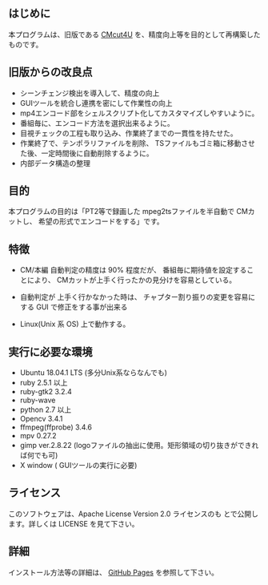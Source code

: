 

## はじめに

本プログラムは、旧版である
[CMcut4U](https://github.com/kaikoma-soft/CMcut4U)
を、精度向上等を目的として再構築したものです。

## 旧版からの改良点

* シーンチェンジ検出を導入して、精度の向上
* GUIツールを統合し連携を密にして作業性の向上
* mp4エンコード部をシェルスクリプト化してカスタマイズしやすいように。
* 番組毎に、エンコード方法を選択出来るように。
* 目視チェックの工程も取り込み、作業終了までの一貫性を持たせた。
* 作業終了で、テンポラリファイルを削除、
  TSファイルもゴミ箱に移動させた後、一定時間後に自動削除するように。
* 内部データ構造の整理


## 目的

本プログラムの目的は「PT2等で録画した mpeg2tsファイルを半自動で CMカットし、
希望の形式でエンコードをする」です。


## 特徴

* CM/本編 自動判定の精度は 90% 程度だが、
  番組毎に期待値を設定することにより、
  CMカットが上手く行ったかの見分けを容易としている。

* 自動判定が 上手く行かなかった時は、
  チャプター割り振りの変更を容易にする GUI で修正をする事が出来る

* Linux(Unix 系 OS) 上で動作する。


## 実行に必要な環境

* Ubuntu 18.04.1 LTS (多分Unix系ならなんでも)
* ruby  2.5.1 以上 
* ruby-gtk2 3.2.4
* ruby-wave
* python 2.7 以上
* Opencv 3.4.1
* ffmpeg(ffprobe) 3.4.6
* mpv 0.27.2
* gimp ver.2.8.22
  (logoファイルの抽出に使用。矩形領域の切り抜きができれば何でも可)
* X window ( GUIツールの実行に必要)


## ライセンス
このソフトウェアは、Apache License Version 2.0 ライセンスのも
とで公開します。詳しくは LICENSE を見て下さい。


## 詳細
インストール方法等の詳細は、
[GitHub Pages](https://kaikoma-soft.github.io/CMcut4U2.html)
を参照して下さい。

